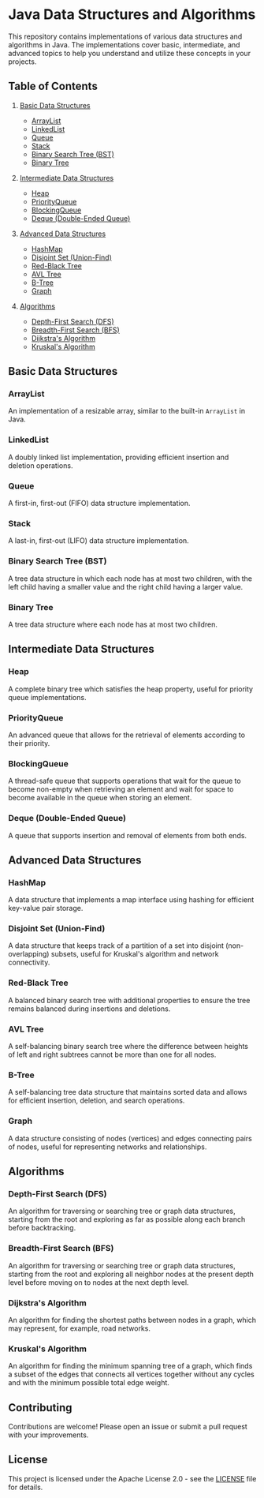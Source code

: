 # Java Data Structures and Algorithms

This repository contains implementations of various data structures and algorithms in Java. The implementations cover
basic, intermediate, and advanced topics to help you understand and utilize these concepts in your projects.

## Table of Contents

1. [Basic Data Structures](#basic-data-structures)
    - [ArrayList](#arraylist)
    - [LinkedList](#linkedlist)
    - [Queue](#queue)
    - [Stack](#stack)
    - [Binary Search Tree (BST)](#binary-search-tree-bst)
    - [Binary Tree](#binary-tree)

2. [Intermediate Data Structures](#intermediate-data-structures)
    - [Heap](#heap)
    - [PriorityQueue](#priorityqueue)
    - [BlockingQueue](#blockingqueue)
    - [Deque (Double-Ended Queue)](#deque-double-ended-queue)

3. [Advanced Data Structures](#advanced-data-structures)
    - [HashMap](#hashmap)
    - [Disjoint Set (Union-Find)](#disjoint-set-union-find)
    - [Red-Black Tree](#red-black-tree)
    - [AVL Tree](#avl-tree)
    - [B-Tree](#b-tree)
    - [Graph](#graph)

4. [Algorithms](#algorithms)
    - [Depth-First Search (DFS)](#depth-first-search-dfs)
    - [Breadth-First Search (BFS)](#breadth-first-search-bfs)
    - [Dijkstra's Algorithm](#dijkstras-algorithm)
    - [Kruskal's Algorithm](#kruskals-algorithm)

## Basic Data Structures

### ArrayList

An implementation of a resizable array, similar to the built-in `ArrayList` in Java.

### LinkedList

A doubly linked list implementation, providing efficient insertion and deletion operations.

### Queue

A first-in, first-out (FIFO) data structure implementation.

### Stack

A last-in, first-out (LIFO) data structure implementation.

### Binary Search Tree (BST)

A tree data structure in which each node has at most two children, with the left child having a smaller value and the
right child having a larger value.

### Binary Tree

A tree data structure where each node has at most two children.

## Intermediate Data Structures

### Heap

A complete binary tree which satisfies the heap property, useful for priority queue implementations.

### PriorityQueue

An advanced queue that allows for the retrieval of elements according to their priority.

### BlockingQueue

A thread-safe queue that supports operations that wait for the queue to become non-empty when retrieving an element and
wait for space to become available in the queue when storing an element.

### Deque (Double-Ended Queue)

A queue that supports insertion and removal of elements from both ends.

## Advanced Data Structures

### HashMap

A data structure that implements a map interface using hashing for efficient key-value pair storage.

### Disjoint Set (Union-Find)

A data structure that keeps track of a partition of a set into disjoint (non-overlapping) subsets, useful for Kruskal's
algorithm and network connectivity.

### Red-Black Tree

A balanced binary search tree with additional properties to ensure the tree remains balanced during insertions and
deletions.

### AVL Tree

A self-balancing binary search tree where the difference between heights of left and right subtrees cannot be more than
one for all nodes.

### B-Tree

A self-balancing tree data structure that maintains sorted data and allows for efficient insertion, deletion, and search
operations.

### Graph

A data structure consisting of nodes (vertices) and edges connecting pairs of nodes, useful for representing networks
and relationships.

## Algorithms

### Depth-First Search (DFS)

An algorithm for traversing or searching tree or graph data structures, starting from the root and exploring as far as
possible along each branch before backtracking.

### Breadth-First Search (BFS)

An algorithm for traversing or searching tree or graph data structures, starting from the root and exploring all
neighbor nodes at the present depth level before moving on to nodes at the next depth level.

### Dijkstra's Algorithm

An algorithm for finding the shortest paths between nodes in a graph, which may represent, for example, road networks.

### Kruskal's Algorithm

An algorithm for finding the minimum spanning tree of a graph, which finds a subset of the edges that connects all
vertices together without any cycles and with the minimum possible total edge weight.

## Contributing

Contributions are welcome! Please open an issue or submit a pull request with your improvements.

## License

This project is licensed under the Apache License 2.0 - see the [LICENSE](LICENSE) file for details.
